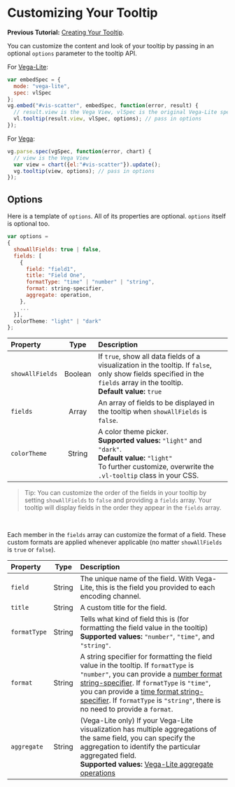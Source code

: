 # Customizing Your Tooltip

__Previous Tutorial:__ [Creating Your Tooltip](creating_your_tooltip.md).

You can customize the content and look of your tooltip by passing in an optional `options` parameter to the tooltip API.

For [Vega-Lite](https://vega.github.io/vega-lite/):

```js
var embedSpec = {
  mode: "vega-lite",
  spec: vlSpec
};
vg.embed("#vis-scatter", embedSpec, function(error, result) {
  // result.view is the Vega View, vlSpec is the original Vega-Lite specification
  vl.tooltip(result.view, vlSpec, options); // pass in options
});
```

For [Vega](http://vega.github.io/vega/):

```js
vg.parse.spec(vgSpec, function(error, chart) {
  // view is the Vega View
  var view = chart({el:"#vis-scatter"}).update();
  vg.tooltip(view, options); // pass in options
});
```


## Options
<!-- TODO(zening): The complete structure of options is now documented in our "APIs" page (https://github.com/vega/vega-lite-tooltip/wiki/APIs#options). We can use this section to give some concrete examples of using options to customize fields. (issue #40)-->

Here is a template of `options`. All of its properties are optional. `options` itself is optional too.

```js
var options =
{
  showAllFields: true | false,
  fields: [
    {
      field: "field1",
      title: "Field One",
      formatType: "time" | "number" | "string", 			
      format: string-specifier,
      aggregate: operation,
    },
    ...
  }],
  colorTheme: "light" | "dark"
};
```

| Property        | Type           | Description     |
| :-------------- |:--------------:| :-------------- |
| `showAllFields` | Boolean        | If `true`, show all data fields of a visualization in the tooltip. If `false`, only show fields specified in the `fields` array in the tooltip. <br>__Default value:__ `true`|
| `fields`        | Array          | An array of fields to be displayed in the tooltip when `showAllFields` is `false`. |
| `colorTheme`    | String         | A color theme picker. <br>__Supported values:__ `"light"` and `"dark"`. <br>__Default value:__ `"light"` <br>To further customize, overwrite the `.vl-tooltip` class in your CSS. |

> Tip: You can customize the order of the fields in your tooltip by setting `showAllFields` to `false` and providing a `fields` array. Your tooltip will display fields in the order they appear in the `fields` array.

<br>

Each member in the `fields` array can customize the format of a field. These custom formats are applied whenever applicable (no matter `showAllFields` is `true` or `false`).

| Property        | Type           | Description     |
| :-------------- |:--------------:| :-------------- |
| `field`         | String         | The unique name of the field. With Vega-Lite, this is the field you provided to each encoding channel. |
| `title`         | String         | A custom title for the field. |
| `formatType`    | String         | Tells what kind of field this is (for formatting the field value in the tooltip) <br>__Supported values:__ `"number"`, `"time"`, and `"string"`. |
| `format`        | String         | A string specifier for formatting the field value in the tooltip. If `formatType` is `"number"`, you can provide a [number format string-specifier](https://github.com/mbostock/d3/wiki/Formatting). If `formatType` is `"time"`, you can provide a [time format string-specifier](https://github.com/mbostock/d3/wiki/Time-Formatting). If `formatType` is `"string"`, there is no need to provide a `format`. |
| `aggregate`     | String         | (Vega-Lite only) If your Vega-Lite visualization has multiple aggregations of the same field, you can specify the aggregation to identify the particular aggregated field. <br>__Supported values:__ [Vega-Lite aggregate operations](https://vega.github.io/vega-lite/docs/aggregate.html#supported-aggregation-operations)|


